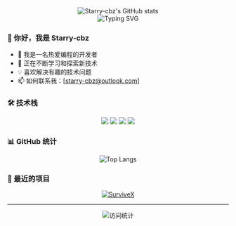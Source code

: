 <div align="center">
  <img 
    src="https://github-readme-stats.vercel.app/api?username=Starry-cbz&hide_title=true&hide_border=true&show_icons=true&line_height=21&text_color=000&icon_color=000&bg_color=0,ea6161,ffc64d,fffc4d,52fa5a&theme=radical" 
    alt="Starry-cbz's GitHub stats"
    style="max-width: 100%; height: auto;" 
  />
</div>

<div align="center">
  <img 
    src="https://readme-typing-svg.herokuapp.com/?lines=Welcome+to+my+GitHub+profile!;I'm+a+passionate+developer;Always+learning+and+exploring+new+technologies&center=true&width=500&height=50"
    alt="Typing SVG"
    style="max-width: 100%; height: auto;" 
  />
</div>

### 👋 你好，我是 Starry-cbz

- 🔭 我是一名热爱编程的开发者
- 🌱 正在不断学习和探索新技术
- 💡 喜欢解决有趣的技术问题
- 📫 如何联系我：[starry-cbz@outlook.com]

### 🛠️ 技术栈

<div align="center">
  <img src="https://img.shields.io/badge/-JavaScript-F7DF1E?style=flat-square&logo=javascript&logoColor=black" />
  <img src="https://img.shields.io/badge/-TypeScript-007ACC?style=flat-square&logo=typescript&logoColor=white" />
  <img src="https://img.shields.io/badge/-React-61DAFB?style=flat-square&logo=react&logoColor=black" />
  <img src="https://img.shields.io/badge/-Node.js-339933?style=flat-square&logo=node.js&logoColor=white" />
</div>

### 📊 GitHub 统计

<div align="center">
  <img 
    src="https://github-readme-stats.vercel.app/api/top-langs/?username=Starry-cbz&layout=compact&langs_count=8&theme=radical"
    alt="Top Langs"
    style="max-width: 100%; height: auto;" 
  />
</div>

### 🌟 最近的项目

<div align="center">

[![SurviveX](https://github-readme-stats.vercel.app/api/pin/?username=KiteMC&repo=SurviveX&theme=radical)](https://github.com/KiteMC/SurviveX)

</div>

---

<div align="center">
  <img src="https://komarev.com/ghpvc/?username=Starry-cbz&color=blueviolet" alt="访问统计" style="max-width: 100%; height: auto;" />
</div>
